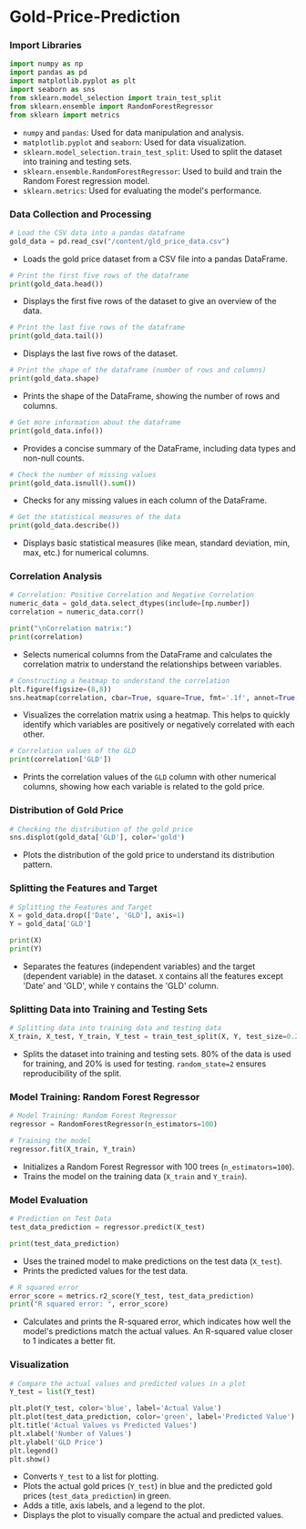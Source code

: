 # Gold-Price-Prediction

### Import Libraries
```python
import numpy as np
import pandas as pd
import matplotlib.pyplot as plt
import seaborn as sns
from sklearn.model_selection import train_test_split
from sklearn.ensemble import RandomForestRegressor
from sklearn import metrics
```
- `numpy` and `pandas`: Used for data manipulation and analysis.
- `matplotlib.pyplot` and `seaborn`: Used for data visualization.
- `sklearn.model_selection.train_test_split`: Used to split the dataset into training and testing sets.
- `sklearn.ensemble.RandomForestRegressor`: Used to build and train the Random Forest regression model.
- `sklearn.metrics`: Used for evaluating the model's performance.

### Data Collection and Processing
```python
# Load the CSV data into a pandas dataframe
gold_data = pd.read_csv("/content/gld_price_data.csv")
```
- Loads the gold price dataset from a CSV file into a pandas DataFrame.

```python
# Print the first five rows of the dataframe
print(gold_data.head())
```
- Displays the first five rows of the dataset to give an overview of the data.

```python
# Print the last five rows of the dataframe
print(gold_data.tail())
```
- Displays the last five rows of the dataset.

```python
# Print the shape of the dataframe (number of rows and columns)
print(gold_data.shape)
```
- Prints the shape of the DataFrame, showing the number of rows and columns.

```python
# Get more information about the dataframe
print(gold_data.info())
```
- Provides a concise summary of the DataFrame, including data types and non-null counts.

```python
# Check the number of missing values
print(gold_data.isnull().sum())
```
- Checks for any missing values in each column of the DataFrame.

```python
# Get the statistical measures of the data
print(gold_data.describe())
```
- Displays basic statistical measures (like mean, standard deviation, min, max, etc.) for numerical columns.

### Correlation Analysis
```python
# Correlation: Positive Correlation and Negative Correlation
numeric_data = gold_data.select_dtypes(include=[np.number])
correlation = numeric_data.corr()

print("\nCorrelation matrix:")
print(correlation)
```
- Selects numerical columns from the DataFrame and calculates the correlation matrix to understand the relationships between variables.

```python
# Constructing a heatmap to understand the correlation
plt.figure(figsize=(8,8))
sns.heatmap(correlation, cbar=True, square=True, fmt='.1f', annot=True, annot_kws={'size':8}, cmap='Blues')
```
- Visualizes the correlation matrix using a heatmap. This helps to quickly identify which variables are positively or negatively correlated with each other.

```python
# Correlation values of the GLD
print(correlation['GLD'])
```
- Prints the correlation values of the `GLD` column with other numerical columns, showing how each variable is related to the gold price.

### Distribution of Gold Price
```python
# Checking the distribution of the gold price
sns.displot(gold_data['GLD'], color='gold')
```
- Plots the distribution of the gold price to understand its distribution pattern.

### Splitting the Features and Target
```python
# Splitting the Features and Target
X = gold_data.drop(['Date', 'GLD'], axis=1)
Y = gold_data['GLD']

print(X)
print(Y)
```
- Separates the features (independent variables) and the target (dependent variable) in the dataset. `X` contains all the features except 'Date' and 'GLD', while `Y` contains the 'GLD' column.

### Splitting Data into Training and Testing Sets
```python
# Splitting data into training data and testing data
X_train, X_test, Y_train, Y_test = train_test_split(X, Y, test_size=0.2, random_state=2)
```
- Splits the dataset into training and testing sets. 80% of the data is used for training, and 20% is used for testing. `random_state=2` ensures reproducibility of the split.

### Model Training: Random Forest Regressor
```python
# Model Training: Random Forest Regressor
regressor = RandomForestRegressor(n_estimators=100)

# Training the model
regressor.fit(X_train, Y_train)
```
- Initializes a Random Forest Regressor with 100 trees (`n_estimators=100`).
- Trains the model on the training data (`X_train` and `Y_train`).

### Model Evaluation
```python
# Prediction on Test Data
test_data_prediction = regressor.predict(X_test)

print(test_data_prediction)
```
- Uses the trained model to make predictions on the test data (`X_test`).
- Prints the predicted values for the test data.

```python
# R squared error
error_score = metrics.r2_score(Y_test, test_data_prediction)
print("R squared error: ", error_score)
```
- Calculates and prints the R-squared error, which indicates how well the model's predictions match the actual values. An R-squared value closer to 1 indicates a better fit.

### Visualization
```python
# Compare the actual values and predicted values in a plot
Y_test = list(Y_test)

plt.plot(Y_test, color='blue', label='Actual Value')
plt.plot(test_data_prediction, color='green', label='Predicted Value')
plt.title('Actual Values vs Predicted Values')
plt.xlabel('Number of Values')
plt.ylabel('GLD Price')
plt.legend()
plt.show()
```
- Converts `Y_test` to a list for plotting.
- Plots the actual gold prices (`Y_test`) in blue and the predicted gold prices (`test_data_prediction`) in green.
- Adds a title, axis labels, and a legend to the plot.
- Displays the plot to visually compare the actual and predicted values.
